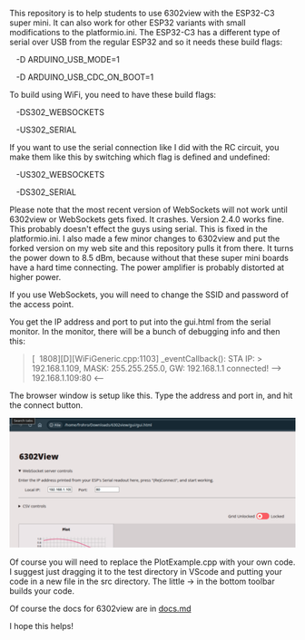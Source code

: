 



This repository is to help students to use 6302view with the ESP32-C3 super mini.  It can also work for other ESP32 variants with small modifications to the platformio.ini.  The ESP32-C3 has a different type of serial over USB from the regular ESP32 and so it needs these build flags:

    -D ARDUINO_USB_MODE=1

    -D ARDUINO_USB_CDC_ON_BOOT=1

To build using WiFi, you need to have these build flags:

    -DS302_WEBSOCKETS

    -US302_SERIAL

If you want to use the serial connection like I did with the RC circuit, you make them like this by switching which flag is defined and undefined:

    -US302_WEBSOCKETS

    -DS302_SERIAL

Please note that the most recent version of WebSockets will not work until 6302view or WebSockets gets fixed.  It crashes.  Version 2.4.0 works fine.  This probably doesn't effect the guys using serial.  This is fixed in the platformio.ini.  I also made a few minor changes to 6302view and put the forked version on my web site and this repository pulls it from there.  It turns the power down to 8.5 dBm, because without that these super mini boards have a hard time connecting.  The power amplifier is probably distorted at higher power.  

If you use WebSockets, you will need to change the SSID and password of the access point.

You get the IP address and port to put into the gui.html from the serial monitor.  In the monitor, there will be a bunch of debugging info and then this:

> [  1808][D][WiFiGeneric.cpp:1103] _eventCallback(): STA IP: > 192.168.1.109, MASK: 255.255.255.0, GW: 192.168.1.1
> connected!
> --> 192.168.1.109:80 <--

The browser window is setup like this.  Type the address and port in, and hit the connect button.

![](gui.png)

Of course you will need to replace the PlotExample.cpp with your own code.  I suggest just dragging it to the test directory in VScode and putting your code in a new file in the src directory.  The little -> in the bottom toolbar builds your code.  

Of course the docs for 6302view are in [docs.md](https://github.com/almonds0166/6302view/blob/master/docs.md)

I hope this helps!
